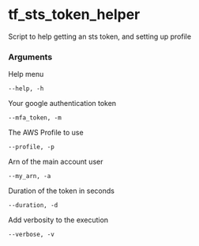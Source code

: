 # tf_sts_token_helper
Script to help getting an sts token, and setting up profile


### Arguments

Help menu
````
--help, -h
`````

Your google authentication token
````
--mfa_token, -m
````

The AWS Profile to use
````
--profile, -p
````

Arn of the main account user
`````
--my_arn, -a
`````

Duration of the token in seconds
`````
--duration, -d
`````

Add verbosity to the execution
`````
--verbose, -v
`````